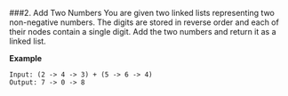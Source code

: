 ###2. Add Two Numbers
You are given two linked lists representing two non-negative numbers. The digits are stored in reverse order and each of their nodes contain a single digit. Add the two numbers and return it as a linked list.

**Example**
~~~
Input: (2 -> 4 -> 3) + (5 -> 6 -> 4)
Output: 7 -> 0 -> 8
~~~